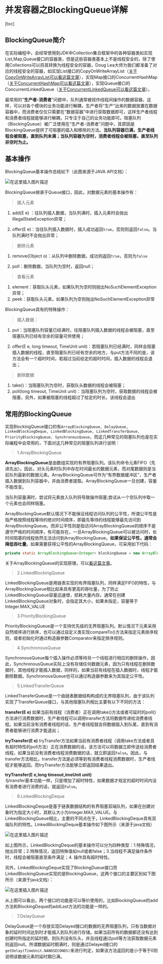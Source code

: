 # 并发容器之BlockingQueue详解

[toc]



## BlockingQueue简介 ##

在实际编程中，会经常使用到JDK中Collection集合框架中的各种容器类如实现List,Map,Queue接口的容器类，但是这些容器类基本上不是线程安全的，除了使用Collections可以将其转换为线程安全的容器，Doug Lea大师为我们都准备了对应的线程安全的容器，如实现List接口的CopyOnWriteArrayList（[关于CopyOnWriteArrayList可以看这篇文章](https://blog.csdn.net/ThinkWon/article/details/102508258)），实现Map接口的ConcurrentHashMap（[关于ConcurrentHashMap可以看这篇文章](https://blog.csdn.net/ThinkWon/article/details/102506447)），实现Queue接口的ConcurrentLinkedQueue（[关于ConcurrentLinkedQueue可以看这篇文章](https://blog.csdn.net/ThinkWon/article/details/102508089)）。

最常用的"**生产者-消费者**"问题中，队列通常被视作线程间操作的数据容器，这样，可以对各个模块的业务功能进行解耦，生产者将“生产”出来的数据放置在数据容器中，而消费者仅仅只需要在“数据容器”中进行获取数据即可，这样生产者线程和消费者线程就能够进行解耦，只专注于自己的业务功能即可。阻塞队列（BlockingQueue）被广泛使用在“生产者-消费者”问题中，其原因是BlockingQueue提供了可阻塞的插入和移除的方法。**当队列容器已满，生产者线程会被阻塞，直到队列未满；当队列容器为空时，消费者线程会被阻塞，直至队列非空时为止。**



## 基本操作 ##

BlockingQueue基本操作总结如下（此图来源于JAVA API文档）：

![在这里插入图片描述](https://img-blog.csdnimg.cn/20191011194625890.png)

BlockingQueue继承于Queue接口，因此，对数据元素的基本操作有：

> 插入元素

1. add(E e) ：往队列插入数据，当队列满时，插入元素时会抛出IllegalStateException异常；

2. offer(E e)：当往队列插入数据时，插入成功返回`true`，否则则返回`false`。当队列满时不会抛出异常；

   

> 删除元素

1. remove(Object o)：从队列中删除数据，成功则返回`true`，否则为`false`

2. poll：删除数据，当队列为空时，返回null；

   

> 查看元素

1. element：获取队头元素，如果队列为空时则抛出NoSuchElementException异常；
2. peek：获取队头元素，如果队列为空则抛出NoSuchElementException异常



BlockingQueue具有的特殊操作：

> 插入数据：

1. put：当阻塞队列容量已经满时，往阻塞队列插入数据的线程会被阻塞，直至阻塞队列已经有空余的容量可供使用；

2. offer(E e, long timeout, TimeUnit unit)：若阻塞队列已经满时，同样会阻塞插入数据的线程，直至阻塞队列已经有空余的地方，与put方法不同的是，该方法会有一个超时时间，若超过当前给定的超时时间，插入数据的线程会退出；

   

> 删除数据

1. take()：当阻塞队列为空时，获取队头数据的线程会被阻塞；
2. poll(long timeout, TimeUnit unit)：当阻塞队列为空时，获取数据的线程会被阻塞，另外，如果被阻塞的线程超过了给定的时长，该线程会退出



## 常用的BlockingQueue ##

实现BlockingQueue接口的有`ArrayBlockingQueue, DelayQueue, LinkedBlockingDeque, LinkedBlockingQueue, LinkedTransferQueue, PriorityBlockingQueue, SynchronousQueue`，而这几种常见的阻塞队列也是在实际编程中会常用的，下面对这几种常见的阻塞队列进行说明：

> 1.ArrayBlockingQueue

**ArrayBlockingQueue**是由数组实现的有界阻塞队列。该队列命令元素FIFO（先进先出）。因此，对头元素时队列中存在时间最长的数据元素，而对尾数据则是当前队列最新的数据元素。ArrayBlockingQueue可作为“有界数据缓冲区”，生产者插入数据到队列容器中，并由消费者提取。ArrayBlockingQueue一旦创建，容量不能改变。

当队列容量满时，尝试将元素放入队列将导致操作阻塞;尝试从一个空队列中取一个元素也会同样阻塞。

ArrayBlockingQueue默认情况下不能保证线程访问队列的公平性，所谓公平性是指严格按照线程等待的绝对时间顺序，即最先等待的线程能够最先访问到ArrayBlockingQueue。而非公平性则是指访问ArrayBlockingQueue的顺序不是遵守严格的时间顺序，有可能存在，一旦ArrayBlockingQueue可以被访问时，长时间阻塞的线程依然无法访问到ArrayBlockingQueue。**如果保证公平性，通常会降低吞吐量**。如果需要获得公平性的ArrayBlockingQueue，可采用如下代码：

```java
private static ArrayBlockingQueue<Integer> blockingQueue = new ArrayBlockingQueue<Integer>(10,true);
```

关于ArrayBlockingQueue的实现原理，可以[看这篇文章](https://blog.csdn.net/ThinkWon/article/details/102508971)。




> 2.LinkedBlockingQueue

LinkedBlockingQueue是用链表实现的有界阻塞队列，同样满足FIFO的特性，与ArrayBlockingQueue相比起来具有更高的吞吐量，为了防止LinkedBlockingQueue容量迅速增，损耗大量内存。通常在创建LinkedBlockingQueue对象时，会指定其大小，如果未指定，容量等于Integer.MAX_VALUE




> 3.PriorityBlockingQueue

PriorityBlockingQueue是一个支持优先级的无界阻塞队列。默认情况下元素采用自然顺序进行排序，也可以通过自定义类实现compareTo()方法来指定元素排序规则，或者初始化时通过构造器参数Comparator来指定排序规则。



> 4.SynchronousQueue

SynchronousQueue每个插入操作必须等待另一个线程进行相应的删除操作，因此，SynchronousQueue实际上没有存储任何数据元素，因为只有线程在删除数据时，其他线程才能插入数据，同样的，如果当前有线程在插入数据时，线程才能删除数据。SynchronousQueue也可以通过构造器参数来为其指定公平性。




> 5.LinkedTransferQueue

LinkedTransferQueue是一个由链表数据结构构成的无界阻塞队列，由于该队列实现了TransferQueue接口，与其他阻塞队列相比主要有以下不同的方法：

**transfer(E e)**
如果当前有线程（消费者）正在调用take()方法或者可延时的poll()方法进行消费数据时，生产者线程可以调用transfer方法将数据传递给消费者线程。如果当前没有消费者线程的话，生产者线程就会将数据插入到队尾，直到有消费者能够进行消费才能退出；

**tryTransfer(E e)**
tryTransfer方法如果当前有消费者线程（调用take方法或者具有超时特性的poll方法）正在消费数据的话，该方法可以将数据立即传送给消费者线程，如果当前没有消费者线程消费数据的话，就立即返回`false`。因此，与transfer方法相比，transfer方法是必须等到有消费者线程消费数据时，生产者线程才能够返回。而tryTransfer方法能够立即返回结果退出。

**tryTransfer(E e,long timeout,imeUnit unit)**</br>
与transfer基本功能一样，只是增加了超时特性，如果数据才规定的超时时间内没有消费者进行消费的话，就返回`false`。




> 6.LinkedBlockingDeque

LinkedBlockingDeque是基于链表数据结构的有界阻塞双端队列，如果在创建对象时为指定大小时，其默认大小为Integer.MAX_VALUE。与LinkedBlockingQueue相比，主要的不同点在于，LinkedBlockingDeque具有双端队列的特性。LinkedBlockingDeque基本操作如下图所示（来源于java文档）

![在这里插入图片描述](https://img-blog.csdnimg.cn/20191011194536434.png)

如上图所示，LinkedBlockingDeque的基本操作可以分为四种类型：1.特殊情况，抛出异常；2.特殊情况，返回特殊值如null或者false；3.当线程不满足操作条件时，线程会被阻塞直至条件满足；4. 操作具有超时特性。

另外，LinkedBlockingDeque实现了BlockingDueue接口而LinkedBlockingQueue实现的是BlockingQueue，这两个接口的主要区别如下图所示（来源于java文档）：


![在这里插入图片描述](https://img-blog.csdnimg.cn/20191011194553556.png)

从上图可以看出，两个接口的功能是可以等价使用的，比如BlockingQueue的add方法和BlockingDeque的addLast方法的功能是一样的。



> 7.DelayQueue

DelayQueue是一个存放实现Delayed接口的数据的无界阻塞队列，只有当数据对象的延时时间达到时才能插入到队列进行存储。如果当前所有的数据都还没有达到创建时所指定的延时期，则队列没有队头，并且线程通过poll等方法获取数据元素则返回null。所谓数据延时期满时，则是通过Delayed接口的`getDelay(TimeUnit.NANOSECONDS)`来进行判定，如果该方法返回的是小于等于0则说明该数据元素的延时期已满。


